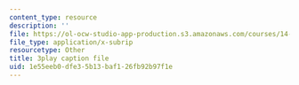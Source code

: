```yaml
---
content_type: resource
description: ''
file: https://ol-ocw-studio-app-production.s3.amazonaws.com/courses/14-01sc-principles-of-microeconomics-fall-2011/1e55eeb0dfe35b13baf126fb92b97f1e_35QyfmSFTZw.vtt
file_type: application/x-subrip
resourcetype: Other
title: 3play caption file
uid: 1e55eeb0-dfe3-5b13-baf1-26fb92b97f1e
---
```

